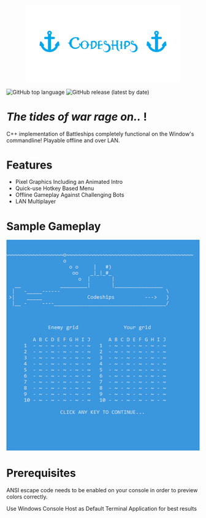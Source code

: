 <p align="center">
  <img src="https://github.com/Nizar1999/Codeships/blob/master/screenshots/Banner.png" width = 80%; height=80% />
</p>

![GitHub top language](https://img.shields.io/github/languages/top/nizar1999/codeships?color=%2303a9f4)
![GitHub release (latest by date)](https://img.shields.io/github/v/release/nizar1999/Codeships?color=%2303a9f4)
# *The tides of war rage on..* !

C++ implementation of Battleships completely functional on the Window's commandline!
Playable offline and over LAN.

# Features
- Pixel Graphics Including an Animated Intro
- Quick-use Hotkey Based Menu
- Offline Gameplay Against Challenging Bots
- LAN Multiplayer

# Sample Gameplay
![screen-gif](./screenshots/Gameplay.gif)

# Prerequisites
ANSI escape code needs to be enabled on your console in order to preview colors correctly.

Use Windows Console Host as Default Terminal Application for best results
